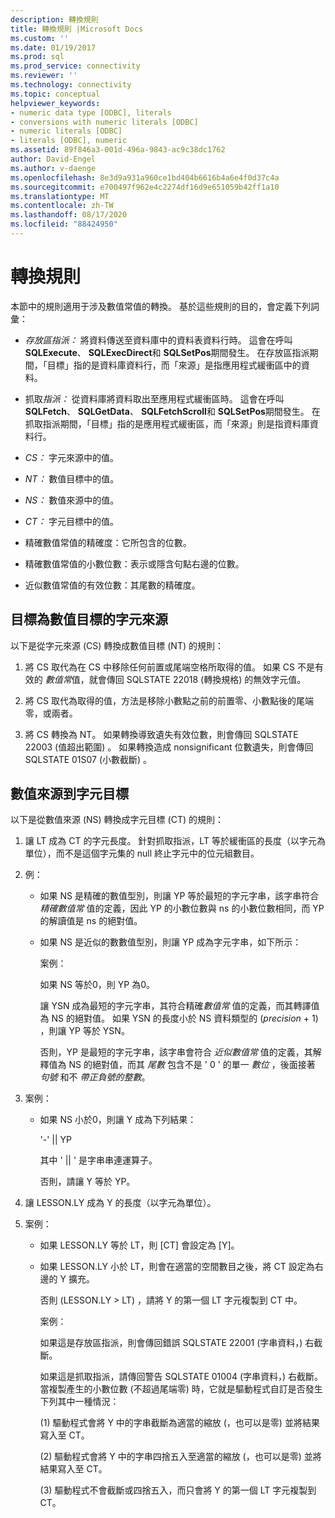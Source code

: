```yaml
---
description: 轉換規則
title: 轉換規則 |Microsoft Docs
ms.custom: ''
ms.date: 01/19/2017
ms.prod: sql
ms.prod_service: connectivity
ms.reviewer: ''
ms.technology: connectivity
ms.topic: conceptual
helpviewer_keywords:
- numeric data type [ODBC], literals
- conversions with numeric literals [ODBC]
- numeric literals [ODBC]
- literals [ODBC], numeric
ms.assetid: 89f846a3-001d-496a-9843-ac9c38dc1762
author: David-Engel
ms.author: v-daenge
ms.openlocfilehash: 8e3d9a931a960ce1bd404b6616b4a6e4f0d37c4a
ms.sourcegitcommit: e700497f962e4c2274df16d9e651059b42ff1a10
ms.translationtype: MT
ms.contentlocale: zh-TW
ms.lasthandoff: 08/17/2020
ms.locfileid: "88424950"
---
```

# <a name="rules-for-conversions"></a>轉換規則
本節中的規則適用于涉及數值常值的轉換。 基於這些規則的目的，會定義下列詞彙：  
  
-   *存放區指派：* 將資料傳送至資料庫中的資料表資料行時。 這會在呼叫 **SQLExecute**、 **SQLExecDirect**和 **SQLSetPos**期間發生。 在存放區指派期間，「目標」指的是資料庫資料行，而「來源」是指應用程式緩衝區中的資料。  
  
-   抓取*指派：* 從資料庫將資料取出至應用程式緩衝區時。 這會在呼叫 **SQLFetch**、 **SQLGetData**、 **SQLFetchScroll**和 **SQLSetPos**期間發生。 在抓取指派期間，「目標」指的是應用程式緩衝區，而「來源」則是指資料庫資料行。  
  
-   *CS：* 字元來源中的值。  
  
-   *NT：* 數值目標中的值。  
  
-   *NS：* 數值來源中的值。  
  
-   *CT：* 字元目標中的值。  
  
-   精確數值常值的精確度：它所包含的位數。  
  
-   精確數值常值的小數位數：表示或隱含句點右邊的位數。  
  
-   近似數值常值的有效位數：其尾數的精確度。  
  
## <a name="character-source-to-numeric-target"></a>目標為數值目標的字元來源  
 以下是從字元來源 (CS) 轉換成數值目標 (NT) 的規則：  
  
1.  將 CS 取代為在 CS 中移除任何前置或尾端空格所取得的值。 如果 CS 不是有效的 *數值常*值，就會傳回 SQLSTATE 22018 (轉換規格) 的無效字元值。  
  
2.  將 CS 取代為取得的值，方法是移除小數點之前的前置零、小數點後的尾端零，或兩者。  
  
3.  將 CS 轉換為 NT。 如果轉換導致遺失有效位數，則會傳回 SQLSTATE 22003 (值超出範圍) 。 如果轉換造成 nonsignificant 位數遺失，則會傳回 SQLSTATE 01S07 (小數截斷) 。  
  
## <a name="numeric-source-to-character-target"></a>數值來源到字元目標  
 以下是從數值來源 (NS) 轉換成字元目標 (CT) 的規則：  
  
1.  讓 LT 成為 CT 的字元長度。 針對抓取指派，LT 等於緩衝區的長度（以字元為單位），而不是這個字元集的 null 終止字元中的位元組數目。  
  
2.  例：  
  
    -   如果 NS 是精確的數值型別，則讓 YP 等於最短的字元字串，該字串符合 *精確數值常* 值的定義，因此 YP 的小數位數與 ns 的小數位數相同，而 YP 的解讀值是 ns 的絕對值。  
  
    -   如果 NS 是近似的數數值型別，則讓 YP 成為字元字串，如下所示：  
  
         案例：  
  
         如果 NS 等於0，則 YP 為0。  
  
         讓 YSN 成為最短的字元字串，其符合精確*數值常* 值的定義，而其轉譯值為 NS 的絕對值。 如果 YSN 的長度小於 NS 資料類型的 (*precision* + 1) ，則讓 YP 等於 YSN。  
  
         否則，YP 是最短的字元字串，該字串會符合 *近似數值常* 值的定義，其解釋值為 NS 的絕對值，而其 *尾數* 包含不是 ' 0 ' 的單一 *數位* ，後面接著 *句號* 和不 *帶正負號的整數*。  
  
3.  案例：  
  
    -   如果 NS 小於0，則讓 Y 成為下列結果：  
  
         '-'  &#124;&#124; YP  
  
         其中 ' &#124;&#124; ' 是字串串連運算子。  
  
         否則，請讓 Y 等於 YP。  
  
4.  讓 LESSON.LY 成為 Y 的長度（以字元為單位）。  
  
5.  案例：  
  
    -   如果 LESSON.LY 等於 LT，則 [CT] 會設定為 [Y]。  
  
    -   如果 LESSON.LY 小於 LT，則會在適當的空間數目之後，將 CT 設定為右邊的 Y 擴充。  
  
         否則 (LESSON.LY > LT) ，請將 Y 的第一個 LT 字元複製到 CT 中。  
  
         案例：  
  
         如果這是存放區指派，則會傳回錯誤 SQLSTATE 22001 (字串資料，) 右截斷。  
  
         如果這是抓取指派，請傳回警告 SQLSTATE 01004 (字串資料，) 右截斷。 當複製產生的小數位數 (不超過尾端零) 時，它就是驅動程式自訂是否發生下列其中一種情況：  
  
          (1) 驅動程式會將 Y 中的字串截斷為適當的縮放 (，也可以是零) 並將結果寫入至 CT。  
  
          (2) 驅動程式會將 Y 中的字串四捨五入至適當的縮放 (，也可以是零) 並將結果寫入至 CT。  
  
          (3) 驅動程式不會截斷或四捨五入，而只會將 Y 的第一個 LT 字元複製到 CT。
